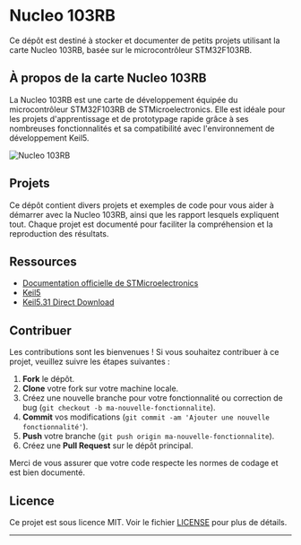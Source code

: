 # Nucleo 103RB

Ce dépôt est destiné à stocker et documenter de petits projets utilisant la carte Nucleo 103RB, basée sur le microcontrôleur STM32F103RB.

## À propos de la carte Nucleo 103RB

La Nucleo 103RB est une carte de développement équipée du microcontrôleur STM32F103RB de STMicroelectronics. Elle est idéale pour les projets d'apprentissage et de prototypage rapide grâce à ses nombreuses fonctionnalités et sa compatibilité avec l'environnement de développement Keil5.

![Nucleo 103RB](https://www.st.com/bin/ecommerce/api/image.PF260002.en.feature-description-include-personalized-no-cpn-medium.jpg)

## Projets

Ce dépôt contient divers projets et exemples de code pour vous aider à démarrer avec la Nucleo 103RB, ainsi que les rapport lesquels expliquent tout. Chaque projet est documenté pour faciliter la compréhension et la reproduction des résultats.

## Ressources

- [Documentation officielle de STMicroelectronics](https://www.st.com/en/evaluation-tools/nucleo-f103rb.html)
- [Keil5](https://www.keil.com/)
- [Keil5.31 Direct Download](https://centralesupelec-my.sharepoint.com/personal/arouna_darga_centralesupelec_fr/_layouts/15/onedrive.aspx?id=%2Fpersonal%2Farouna%5Fdarga%5Fcentralesupelec%5Ffr%2FDocuments%2FTeaching%2FDocuments%20techniques%20%26%20logiciels%2FSTM32%2FLogiciels%2FKeils%2FMDK531%2EEXE&parent=%2Fpersonal%2Farouna%5Fdarga%5Fcentralesupelec%5Ffr%2FDocuments%2FTeaching%2FDocuments%20techniques%20%26%20logiciels%2FSTM32%2FLogiciels%2FKeils&ga=1)

## Contribuer

Les contributions sont les bienvenues ! Si vous souhaitez contribuer à ce projet, veuillez suivre les étapes suivantes :

1. **Fork** le dépôt.
2. **Clone** votre fork sur votre machine locale.
3. Créez une nouvelle branche pour votre fonctionnalité ou correction de bug (`git checkout -b ma-nouvelle-fonctionnalite`).
4. **Commit** vos modifications (`git commit -am 'Ajouter une nouvelle fonctionnalité'`).
5. **Push** votre branche (`git push origin ma-nouvelle-fonctionnalite`).
6. Créez une **Pull Request** sur le dépôt principal.

Merci de vous assurer que votre code respecte les normes de codage et est bien documenté.

## Licence

Ce projet est sous licence MIT. Voir le fichier [LICENSE](LICENSE) pour plus de détails.

---
